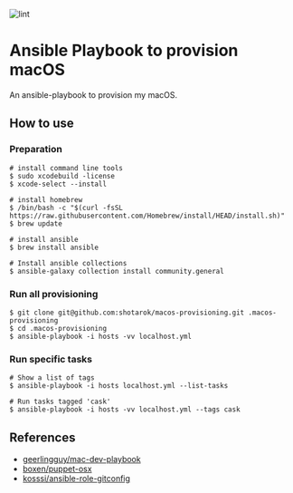 ![lint](https://github.com/shotarok/macos-provisioning/actions/workflows/lint.yml/badge.svg)

# Ansible Playbook to provision macOS

An ansible-playbook to provision my macOS.

## How to use

### Preparation

```console
# install command line tools
$ sudo xcodebuild -license
$ xcode-select --install

# install homebrew
$ /bin/bash -c "$(curl -fsSL https://raw.githubusercontent.com/Homebrew/install/HEAD/install.sh)"
$ brew update

# install ansible
$ brew install ansible

# Install ansible collections
$ ansible-galaxy collection install community.general
```

### Run all provisioning

```console
$ git clone git@github.com:shotarok/macos-provisioning.git .macos-provisioning
$ cd .macos-provisioning
$ ansible-playbook -i hosts -vv localhost.yml
```

### Run specific tasks
```console
# Show a list of tags
$ ansible-playbook -i hosts localhost.yml --list-tasks

# Run tasks tagged 'cask'
$ ansible-playbook -i hosts -vv localhost.yml --tags cask
```

## References

- [geerlingguy/mac-dev-playbook](https://github.com/geerlingguy/mac-dev-playbook)
- [boxen/puppet-osx](https://github.com/boxen/puppet-osx)
- [kosssi/ansible-role-gitconfig](https://github.com/kosssi/ansible-role-gitconfig)



